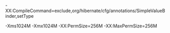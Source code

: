 -XX:CompileCommand=exclude,org/hibernate/cfg/annotations/SimpleValueBinder,setType

-Xms1024M
-Xmx1024M
-XX:PermSize=256M
-XX:MaxPermSize=256M